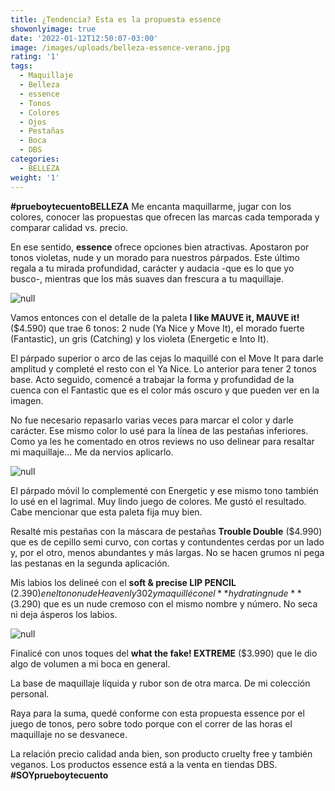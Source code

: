 ```yaml
---
title: ¿Tendencia? Esta es la propuesta essence
showonlyimage: true
date: '2022-01-12T12:50:07-03:00'
image: /images/uploads/belleza-essence-verano.jpg
rating: '1'
tags:
  - Maquillaje
  - Belleza
  - essence
  - Tonos
  - Colores
  - Ojos
  - Pestañas
  - Boca
  - DBS
categories:
  - BELLEZA
weight: '1'
---
```

**\#prueboytecuentoBELLEZA** Me encanta maquillarme, jugar con los colores, conocer las propuestas que ofrecen las marcas cada temporada y comparar calidad vs. precio.

<!--more-->

En ese sentido, **essence** ofrece opciones bien atractivas. Apostaron por tonos violetas, nude y un morado para nuestros párpados. Este último regala a tu mirada profundidad, carácter y audacia -que es lo que yo busco-, mientras que los más suaves dan frescura a tu maquillaje.

![null](/images/uploads/belleza-essence-verano.jpg)

Vamos entonces con el detalle de la paleta **I like MAUVE it, MAUVE it!** ($4.590) que trae 6 tonos: 2 nude (Ya Nice y Move It), el morado fuerte (Fantastic), un gris (Catching) y los violeta (Energetic e Into It).

El párpado superior o arco de las cejas lo maquillé con el Move It para darle amplitud y completé el resto con el Ya Nice. Lo anterior para tener 2 tonos base. Acto seguido, comencé a trabajar la forma y profundidad de la cuenca con el Fantastic que es el color más oscuro y que pueden ver en la imagen. 

No fue necesario repasarlo varias veces para marcar el color y darle carácter. Ese mismo color lo usé para la línea de las pestañas inferiores. Como ya les he comentado en otros reviews no uso delinear para resaltar mi maquillaje… Me da nervios aplicarlo.

![null](/images/uploads/belleza-essence-verano2.jpg)

El párpado móvil lo complementé con Energetic y ese mismo tono también lo usé en el lagrimal. Muy lindo juego de colores. Me gustó el resultado. Cabe mencionar que esta paleta fija muy bien. 

Resalté mis pestañas con la máscara de pestañas **Trouble Double** ($4.990) que es de cepillo semi curvo, con cortas y contundentes cerdas por un lado y, por el otro, menos abundantes y más largas. No se hacen grumos ni pega las pestanas en la segunda aplicación.

Mis labios los delineé con el **soft & precise LIP PENCIL** ($2.390) en el tono nude Heavenly  302 y maquillé con el **hydrating nude** ($3.290) que es un nude cremoso con el mismo nombre y número. No seca ni deja ásperos los labios. 

![null](/images/uploads/belleza-essnce-verano3.jpg)

Finalicé con unos toques del **what the fake! EXTREME** ($3.990) que le dio algo de volumen a mi boca en general.

La base de maquillaje líquida y rubor son de otra marca. De mi colección personal.

Raya para la suma, quedé conforme con esta propuesta essence por el juego de tonos, pero sobre todo porque con el correr de las horas el maquillaje no se desvanece. 

La relación precio calidad anda bien, son producto cruelty free y también veganos. Los productos essence está a la venta en tiendas DBS. **\#SOYprueboytecuento**
